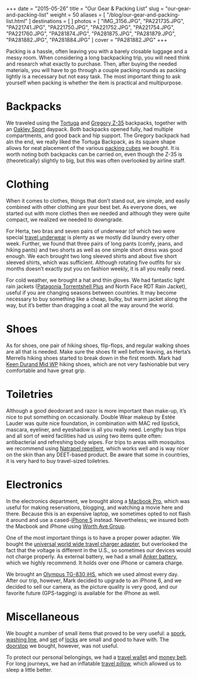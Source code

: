 +++
date    = "2015-05-26"
title   = "Our Gear & Packing List"
slug    = "our-gear-and-packing-list"
weight  = 50
aliases = [ "/blog/our-gear-and-packing-list.html" ]
destinations = [ ]
photos  = [
  "IMG_3156.JPG", "PA221735.JPG", "PA221741.JPG", "PA221750.JPG", "PA221752.JPG",
  "PA221754.JPG", "PA221760.JPG", "PA281874.JPG", "PA281875.JPG", "PA281879.JPG",
  "PA281882.JPG", "PA281884.JPG"
]
cover = "PA281882.JPG"
+++

Packing is a hassle, often leaving you with a barely closable luggage and a messy room. When considering a long backpacking trip, you will need think and research what exactly to purchase. Then, after buying the needed materials, you will have to go through a couple packing rounds as packing lightly is a necessary but not easy task. The most important thing to ask yourself when packing is whether the item is practical and multipurpose.
<!--more-->
# Backpacks
We traveled using the [Tortuga](http://www.tortugabackpacks.com/products/tortuga-travel-backpack) and [Gregory Z-35](http://gregorypacks.com/en/GM394_cfg.html?dwvar_GM394__cfg_gmp_color=storm_black#q=z35&start=1) backpacks, together with an [Oakley Sport](http://www.oakley.com/en/20l-tech-sport-backpack/product/92604) daypack. Both backpacks opened fully, had multiple compartments, and good back and hip support. The Gregory backpack had aIn the end, we really liked the Tortuga Backpack, as its square shape allows for neat placement of the various [packing cubes](http://shop.eaglecreek.com/packit-cube-set/d/1322_cl_2541) we bought. It is worth noting both backpacks can be carried on, even though the Z-35 is (theoretically) slightly to big, but this was often overlooked by airline staff.

# Clothing
When it comes to clothes, things that don’t stand out, are simple, and easily combined with other clothing are your best bet. As everyone does, we started out with more clothes then we needed and although they were quite compact, we realized we needed to downgrade.

For Herta, two bras and seven pairs of underwear (of which two were special [travel underwear](http://www.icebreaker.com/en/underwear/siren-hipkini-canopy/102041.html) is plenty as we mostly did laundry every other week. Further, we found that three pairs of long pants (comfy, jeans, and hiking pants) and two shorts as well as one simple short dress was good enough. We each brought two long sleeved shirts and about five short sleeved shirts, which was sufficient. Although rotating five outfits for six months doesn’t exactly put you on fashion weekly, it is all you really need.

For cold weather, we brought a hat and thin gloves. We had fantastic light rain jackets ([Patagonia Torrentshell Plus](http://www.patagonia.com/us/product/?p=84935-1-579) and North Face RDT Rain Jacket), useful if you are changing seasons between countries. It may become necessary to buy something like a cheap, bulky, but warm jacket along the way, but it’s better than dragging a coat all the way around the world.

# Shoes
As for shoes, one pair of hiking shoes, flip-flops, and regular walking shoes are all that is needed. Make sure the shoes fit well before leaving, as Herta’s Merrells hiking shoes started to break down in the first month. Mark had [Keen Durand Mid WP](http://www.keenfootwear.com/product/shoes/men/durand-mid-wp) hiking shoes, which are not very fashionable but very comfortable and have great grip.

# Toiletries
Although a good deodorant and razor is more important than make-up, it’s nice to put something on occasionally. Double Wear makeup by Estée Lauder was quite nice foundation, in combination with MAC red lipstick, mascara, eyeliner, and eyeshadow is all you really need. Lengthy bus trips and all sort of weird facilities had us using two items quite often: antibacterial and refreshing body wipes. For trips to areas with mosquitos we recommend using [Natrapel repellent](http://www.rei.com/product/800712), which works well and is way nicer on the skin than any DEET-based product. Be aware that some in countries, it is very hard to buy travel-sized toiletries.

# Electronics
In the electronics department, we brought along a [Macbook Pro](https://www.apple.com/macbook-pro/), which was useful for making reservations, blogging, and watching a movie here and there. Because this is an expensive laptop, we sometimes opted to not flash it around and use a cased-[iPhone 5](https://www.apple.com/iphone/) instead. Nevertheless; we insured both the Macbook and iPhone using [Worth Ave Group](http://www.worthavegroup.com/).

One of the most important things is to have a proper power adapter. We bought the [universal world wide travel charger adapter](http://www.amazon.com/Newdigi%C2%AE-Universal-Travel-Charger-Adapter/dp/B00J6WDSF2), but overlooked the fact that the voltage is different in the U.S., so sometimes our devices would not charge properly. As external battery, we had a small [Anker battery](http://www.ianker.com/support-c1-g95.html), which we highly recommend. It holds over one iPhone or camera charge.

We brought an [Olympus TG-830 iHS](http://www.getolympus.com/us/en/tg-830-ihs.html), which we used almost every day. After our trip, however, Mark decided to upgrade to an iPhone 6, and we decided to sell our camera, as the picture quality is very good, and our favorite future (GPS-tagging) is available for the iPhone as well.

# Miscellaneous
We bought a number of small items that proved to be very useful: a [spork](http://www.amazon.com/gp/product/B003H6Z5KO), [washing line](http://www.amazon.com/gp/product/B000N8GXSW), and [set](http://www.amazon.com/gp/product/B000WB1FGK) of [locks](http://www.amazon.com/gp/product/B001M0O0EE) are small and good to have with. The [doorstop](http://www.amazon.com/gp/product/B000IO8SZC) we bought, however, was not useful.

To protect our personal belongings, we had a [travel wallet](http://www.amazon.com/gp/product/B00BJ8RCAI) and [money belt](http://www.amazon.com/gp/product/B001RW7HCO). For long journeys, we had an inflatable [travel pillow](http://www.amazon.com/gp/product/B001DYDAEK), which allowed us to sleep a little better.